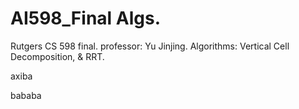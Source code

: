 # AI598_Final Algs.
Rutgers CS 598 final. professor: Yu Jinjing. Algorithms: Vertical Cell Decomposition, &amp; RRT.

axiba


bababa
